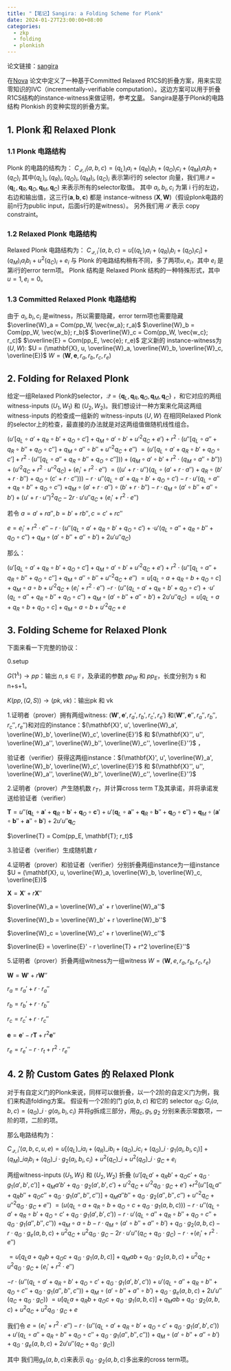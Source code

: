 ```yaml
---
title: "【笔记】Sangira: a Folding Scheme for Plonk"
date: 2024-01-27T23:00:00+08:00
categories:
  - zkp
  - folding
  - plonkish
---
```

论文链接：[sangira](https://github.com/geometryresearch/technical_notes/blob/main/sangria_folding_plonk.pdf)

在[Nova](https://eprint.iacr.org/2021/370.pdf) 论文中定义了一种基于Committed Relaxed R1CS的折叠方案，用来实现零知识的IVC（incrementally-verifiable computation）。这边方案可以用于折叠R1CS结构的instance-witness来做证明，参考[文章](./202401_relaxed_r1cs)。
Sangira是基于Plonk的电路结构 Plonkish 的变种实现的折叠方案。
## 1. Plonk 和 Relaxed Plonk
### 1.1 Plonk 电路结构
Plonk 的电路的结构为：
$C_{\mathcal{Q},i}(a, b, c) = (q_L)_i a_i + (q_R)_i b_i + (q_O)_i c_i + (q_M)_i a_i b_i + (q_C)_i$
其中$(q_L)_i, (q_R)_i, (q_O)_i, (q_M)_i, (q_C)_i$ 表示第i行的 selector 向量，我们用$\mathcal{Q} = (\mathbf{q}_L, \mathbf{q}_R, \mathbf{q}_O, \mathbf{q}_M, \mathbf{q}_C )$ 来表示所有的selector取值。
其中 $a_i, b_i, c_i$ 为第 i 行的左边，右边和输出值，这三行$(\mathbf{a}, \mathbf{b}, \mathbf{c})$ 都是 instance-witness $(\mathbf{X}, \mathbf{W})$（假设plonk电路的前n行为public input，后面s行的是witness）。
另外我们用 $\mathcal{S}$ 表示 copy constraint。
### 1.2 Relaxed Plonk 电路结构
Relaxed Plonk 电路结构为：
$C_{\mathcal{Q}, i}'(a, b, c) = u[(q_L)_i a_i + (q_R)_i b_i + (q_O)_i c_i] + (q_M)_i a_i b_i + u^2(q_C)_i + e_i$
与  Plonk 的电路结构稍有不同，多了两项$u, e_i$，其中 $e_i$ 是第i行的error term项。
Plonk 结构是 Relaxed Plonk 结构的一种特殊形式，其中 $u=1, e_i = 0$。

### 1.3 Committed Relaxed Plonk 电路结构
由于 $a_i, b_i, c_i$ 是witness，所以需要隐藏，error term项也需要隐藏
$\overline{W}_a = Com(pp_W, \vec{w_a}; r_a)$
$\overline{W}_b = Com(pp_W, \vec{w_b}; r_b)$
$\overline{W}_c = Com(pp_W, \vec{w_c}; r_c)$
$\overline{E} = Com(pp_E, \vec{e}; r_e)$
定义新的 instance-witness为 $(U, W)$:
$U = (\mathbf{X}, u, \overline{W}_a, \overline{W}_b, \overline{W}_c, \overline{E})$
$W = (\mathbf{W}, \mathbf{e}, r_a, r_b, r_c, r_e)$

## 2. Folding for Relaxed Plonk
给定一组Relaxed Plonk的selector，$\mathcal{Q} = \{\mathbf{q}_L, \mathbf{q}_R, \mathbf{q}_O, \mathbf{q}_M, \mathbf{q}_C \}$ ，和它对应的两组witness-inputs $(U_1, W_1)$ 和 $(U_2, W_2)$。我们想设计一种方案来化简这两组 witness-inputs 的检查成一组新的 witness-inputs $(U, W)$ 在相同Relaxed Plonk的selector上的检查，最直接的办法就是对这两组值做随机线性组合。

$(u'[q_L \circ a' + q_R \circ b' + q_O \circ c'] + q_M  \circ a'  \circ b' + u'^2 q_C + e') + r^2 \cdot (u''[q_L \circ a'' + q_R \circ b'' + q_O \circ c''] + q_M \circ a'' \circ b'' + u''^2 q_C + e'')$
$= (u'[q_L \circ a' + q_R \circ b' + q_O \circ c'] + r^2 \cdot (u''[q_L \circ a'' + q_R \circ b'' + q_O \circ c''])) + (q_M \circ a' \circ b' + r^2 \cdot (q_M \circ a'' \circ b'')) + (u'^2 q_C + r^2 \cdot u''^2 q_C) + (e_i' + r^2 \cdot e'')$
$=((u'+ r\cdot u'')(q_L \circ (a' + r \cdot a'') + q_R \circ (b' + r \cdot b'') + q_O \circ (c' + r \cdot c''))) - r \cdot u''(q_L \circ a' + q_R \circ b' + q_O \circ c') - r \cdot u' (q_L \circ a'' + q_R \circ b'' + q_O \circ c'')$
$+ q_M \circ (a' + r \cdot a'') \circ (b' + r \cdot  b'') -  r \cdot q_M \circ (a' \circ b'' + a'' \circ b') + (u'+ r \cdot u'')^2 q_C - 2 r \cdot u'u''  q_C + (e_i' + r^2 \cdot e'')$



若令 $a = a' + r a'', b= b'+ rb'', c = c' + rc''$

$e = e_i' + r^2 \cdot e'' - r \cdot (u''(q_L \circ a' + q_R \circ b' + q_O \circ c') +\cdot u' (q_L \circ a'' + q_R \circ b'' + q_O \circ c'') + q_M \circ (a' \circ b'' + a'' \circ b') + 2u'u''q_C)$

那么：

$(u'[q_L \circ a' + q_R \circ b' + q_O \circ c'] + q_M  \circ a'  \circ b' + u'^2 q_C + e') + r^2 \cdot (u''[q_L \circ a'' + q_R \circ b'' + q_O \circ c''] + q_M \circ a'' \circ b'' + u''^2 q_C + e'')$
$= u [q_L \circ a +  q_R \circ b + q_O \circ c] + q_M  \circ a  \circ b + u'^2 q_C + (e_i' + r^2 \cdot e'')$
$- r \cdot (u''(q_L \circ a' + q_R \circ b' + q_O \circ c') +\cdot u' (q_L \circ a'' + q_R \circ b'' + q_O \circ c'') + q_M \circ (a' \circ b'' + a'' \circ b') + 2u'u''q_C)$
$= u [q_L \circ a +  q_R \circ b + q_O \circ c] + q_M  \circ a  \circ b + u'^2 q_C + e$


## 3. Folding Scheme for Relaxed Plonk
下面来看一下完整的协议：

0.setup
 
   ${G}(1^\lambda) \rightarrow pp$：输出 $n,s \in \mathbb{F}$，及承诺的参数 $pp_W$ 和 $pp_E$，长度分别为 s 和 n+s+1。 
 
   $K(pp, (Q, S))  \rightarrow (pk, vk)$：输出pk 和 vk 
 
1.证明者（prover）拥有两组witness: $(\mathbf{W}', \mathbf{e}', r_a', r_b', r_c', r_e')$ 和$(\mathbf{W}'', \mathbf{e}'', r_a'', r_b'', r_c'', r_e'')$和对应的instance：$(\mathbf{X}', u', \overline{W}_a', \overline{W}_b', \overline{W}_c', \overline{E}')$ 和 $(\mathbf{X}'', u'', \overline{W}_a'', \overline{W}_b'', \overline{W}_c'', \overline{E}'')$ ，

验证者（verifier）获得这两组instance：$(\mathbf{X}', u', \overline{W}_a', \overline{W}_b', \overline{W}_c', \overline{E}')$ 和 $(\mathbf{X}'', u'', \overline{W}_a'', \overline{W}_b'', \overline{W}_c'', \overline{E}'')$ 

2.证明者（prover）产生随机数 $r_T$，并计算cross term T及其承诺，并将承诺发送给验证者（verifier）

$\mathbf{T} = u''(\mathbf{q}_L \circ \mathbf{a}' + \mathbf{q}_R \circ \mathbf{b}' + \mathbf{q}_O \circ \mathbf{c}') + u'(\mathbf{q}_L \circ \mathbf{a}'' + \mathbf{q}_R \circ \mathbf{b}'' + \mathbf{q}_O \circ \mathbf{c}'') + \mathbf{q}_M \circ (\mathbf{a}' \circ \mathbf{b}'' + \mathbf{a}'' \circ \mathbf{b}') + 2u'u'' \mathbf{q}_C$

$\overline{T} = Com(pp_E, \mathbf{T}; r_t)$

3.验证者（verifier）生成随机数 $r$

4.证明者（prover）和验证者（verifier）分别折叠两组instance为一组instance $U = (\mathbf{X}, u, \overline{W}_a, \overline{W}_b, \overline{W}_c, \overline{E})$

$\mathbf{X} = \mathbf{X}' + r \mathbf{X}''$

$\overline{W}_a = \overline{W}_a' + r \overline{W}_a''$

$\overline{W}_b = \overline{W}_b' + r \overline{W}_b''$

$\overline{W}_c = \overline{W}_c' + r \overline{W}_c''$

$\overline{E} = \overline{E}' - r \overline{T} + r^2 \overline{E}''$

5.证明者（prover）折叠两组witness为一组witness $W = (\mathbf{W}, e, r_a, r_b, r_c, r_e)$

$\mathbf{W} = \mathbf{W}' + r \mathbf{W}''$

$r_a = r_a' + r \cdot r_a''$

$r_b = r_b' + r \cdot r_b''$

$r_c = r_c' + r \cdot r_c''$

$\mathbf{e} = \mathbf{e}' -r \mathbf{T} + r^2 \mathbf{e}''$

$r_e = r_e' - r \cdot r_t + r^2 \cdot r_e''$

## 4. 2 阶 Custom Gates 的 Relaxed Plonk

对于有自定义门的Plonk来说，同样可以做折叠，以一个2阶的自定义门为例，我们来构造folding方案。
假设有一个2阶的门 $g(a, b, c)$  和它的 selector $q_G$: 
$G_i(a, b, c) = (q_G)\_i \cdot g(a_i, b_i, c_i)$
并将$g$拆成三部分，用$g_c, g_1, g_2$ 分别来表示常数项，一阶的项，二阶的项。

那么电路结构为：

$C_{\mathcal{Q}, i}'(a, b, c, u, e) = u[(q_L)\_i a_i + (q_R)\_i b_i + (q_O)\_i c_i + (q_G)\_i \cdot g_1(a_i, b_i, c_i)] + (q_M)\_i a_i b_i + (q_G)\_i \cdot g_2(a_i, b_i, c_i) + u^2(q_C)\_i + u^2 (q_G)\_i \cdot g_C + e_i$

两组witness-inputs $(U_1, W_1)$ 和 $(U_2, W_2)$ 折叠
$(u'[q_L a' + q_R b' + q_O c' + q_G \cdot g_1(a', b', c')] + q_M a' b' + q_G \cdot g_2(a', b', c') + u'^2 q_C + u'^2 q_G \cdot g_C + e')$
$+ r^2 (u''[q_L a'' + q_R b'' + q_O c'' + q_G \cdot g_1(a'', b'', c'')] + q_M a'' b'' + q_G \cdot g_2(a'', b'', c'') + u''^2 q_C + u''^2 q_G \cdot g_C + e'')$
$=(u(q_L \circ a + q_R \circ b + q_O \circ c + q_G \cdot g_1(a, b, c))) - r \cdot u''(q_L \circ a' + q_R \circ b' + q_O \circ c' + q_G \cdot g_1(a', b', c')) - r \cdot u' (q_L \circ a'' + q_R \circ b'' + q_O \circ c'' + q_G \cdot g_1(a'', b'', c''))$
$+ q_M \circ a \circ b -  r \cdot q_M \circ (a' \circ b'' + a'' \circ b') + q_G \cdot g_2(a, b, c) - r \cdot q_G \cdot g_{e}(a, b, c) + u^2 q_C + u^2 q_G \cdot g_C- 2 r \cdot u'u''  (q_C + q_G \cdot g_C) -r \cdot + (e_i' + r^2 \cdot e'')$

$=u[q_L a + q_R b + q_O c + q_G \cdot g_1(a, b, c)] + q_M a b + q_G \cdot g_2(a, b, c) + u^2 q_C + u^2 q_G \cdot g_C + (e_i' + r^2 \cdot e'')$

$- r \cdot (u''(q_L \circ a' + q_R \circ b' + q_O \circ c' + q_G \cdot g_1(a', b', c')) +u' (q_L \circ a'' + q_R \circ b'' + q_O \circ c'' + q_G \cdot g_1(a'', b'', c'')) + q_M \circ (a' \circ b'' + a'' \circ b') + q_G \cdot g_{e}(a, b, c)+ 2u'u''(q_C + q_G \cdot g_C))$
$=u[q_L a + q_R b + q_O c + q_G \cdot g_1(a, b, c)] + q_M a b + q_G \cdot g_2(a, b, c) + u^2 q_C + u^2 q_G \cdot g_C + e$

我们令 $e = (e_i' + r^2 \cdot e'') - r \cdot (u''(q_L \circ a' + q_R \circ b' + q_O \circ c' + q_G \cdot g_1(a', b', c')) + u' (q_L \circ a'' + q_R \circ b'' + q_O \circ c'' + q_G \cdot g_1(a'', b'', c'')) + q_M \circ (a' \circ b'' + a'' \circ b') + q_G \cdot g_{e}(a, b, c)+ 2u'u''(q_C + q_G \cdot g_C))$

其中 我们用$g_{e}(a, b, c)$来表示 $q_G \cdot g_2(a, b, c)$多出来的cross term项。 
